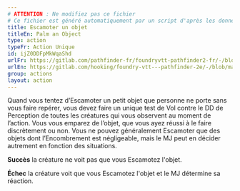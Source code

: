 ```yaml
---
# ATTENTION : Ne modifiez pas ce fichier
# Ce fichier est généré automatiquement par un script d'après les données du module Foundry VTT officiel et de sa traduction
title: Escamoter un objet
titleEn: Palm an Object
type: action
typeFr: Action Unique
id: ijZ0DDFpMkWqaShd
urlFr: https://gitlab.com/pathfinder-fr/foundryvtt-pathfinder2-fr/-/blob/master/data/actions/ijZ0DDFpMkWqaShd.htm
urlEn: https://gitlab.com/hooking/foundry-vtt---pathfinder-2e/-/blob/master/packs/data/actions.db/palm-an-object.json
group: actions
layout: action
---
```

Quand vous tentez d’Escamoter un petit objet que personne ne porte sans vous faire repérer, vous devez faire un unique test de Vol contre le DD de Perception de toutes les créatures qui vous observent au moment de l’action. Vous vous emparez de l’objet, que vous ayez réussi à le faire discrètement ou non. Vous ne pouvez généralement Escamoter que des objets dont l’Encombrement est négligeable, mais le MJ peut en décider autrement en fonction des situations.

**Succès** la créature ne voit pas que vous Escamotez l'objet.

**Échec** la créature voit que vous Escamotez l'objet et le MJ détermine sa réaction.



